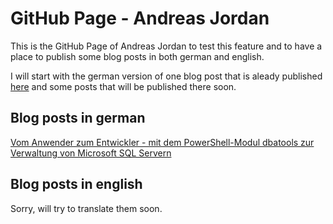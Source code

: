 # GitHub Page - Andreas Jordan

This is the GitHub Page of Andreas Jordan to test this feature and to have a place to publish some blog posts in both german and english.

I will start with the german version of one blog post that is aleady published [here](https://blog.ordix.de/blogger/anj) and some posts that will be published there soon.

## Blog posts in german

[Vom Anwender zum Entwickler - mit dem PowerShell-Modul dbatools zur Verwaltung von Microsoft SQL Servern](https://andreasjordan.github.io/Vom_Anwender_zum_Entwickler.html)

## Blog posts in english

Sorry, will try to translate them soon.

